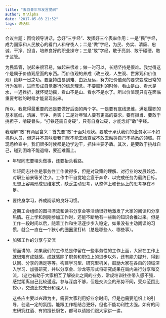 ```yaml
---
title: "五四青年节发言提纲"
author: MrAlpha
date: "2017-05-03 21:52"
tags: 讲话稿
---
```


会议主题：围绕领导讲话，念好“三字经”、发挥好三个表率作用：一是“民”字经，成为国家和人民放心的看门人和守夜人；二是“做”字经，为民、务实、清廉、忠诚、干净、担当，培养良好的职业操守；三是“敢”字经，敢于亮剑、敢于碰硬，敢于监管。

为民监管，说起来很容易，做起来很难；做一时可以，长期坚持是很难。我觉得这个是属于价值观层面的东西。而价值观的养成（改三观，人生观、世界观和价值观）绝非一日之功。要坚持由易到难、由近及远，努力把价值观的要求变成日常的行为准则，进而形成自觉奉行的信念理念。不要顺利的时候，看山是山、看水是水，一遇挫折，就怀疑动摇，看山不是山、看水不是水了。所以价值观只有在面临重要考验的时候才能显现出来。

所以，我觉得最重要的还是要做好后面的两个字。一是要有底线思维，满足履职的基本底线，清廉、干净、务实；二是对年轻人要有更高的要求，要有担当、要敢于挑担子，啃硬骨头。“打铁还需自身硬”，只有自身过硬，才能念好"敢"字经。

我理解“敢”有两层含义：首先要“敢”于面对现状。要敢于承认我们的业务水平不如机构人员，但这并不意味着我们就不能去检查或不敢去触碰自己不熟悉的领域。在现场检查中，我们很多时候都是边学边干，抓住主要矛盾。其次，是要敢于挑战自己，碰到困难不能退缩，要迎难而上。


- 年轻同志要埋头做事，还要抬头看路。

  年轻同志往往是事务性工作做得多，但是对政策的理解、对行业的发展趋势、对职业前景等关注少。工作中不自觉地会疲于奔命、以完成任务为最终目标。思想上容易形成思维定式，缺乏主动思考，从整体上和长远上的思考存在不足。

- 要终身学习，养成阅读的良好习惯。

  近期工会组织的图书漂流和读书分享会等活动很好地激发了大家的阅读和分享热情。在上学和刚刚参加工作时，还能不断地有一些新的知识会推过来。但是工作一段时间以后，随着工作和生活逐步步入稳定，如果没有主动阅读的习惯，就会一直在一个狭小的圈圈里打转（总是哪些人、哪些事）。

- 加强工作的分享与交流

  前面讲的，如果我们的工作总是停留在一些事务性的工作上面，大家在工作上就很难有成就感。成就感除了职务和职位上的进步以外，还有能力提升、得到认同、分享的满足等等。构建学习型、研究型机关，鼓励大家在各自的领域深入学习、加强研究，并以分享会、沙龙等形式将研究成果在局内进行分享和交流。（这也有助于大家相互了解彼此之间的业务，常规培训往往带入感不强，感觉距离自己比较遥远，参与深度不够，但是交流会的形势不同，受众范围比较小，交流比较充分和深入）。

  这些应主要以兴趣为主，需要大家利用好业余时间，但是也需要组织上的引导，创造一定的氛围。能跟工作相结合更好，但也不能功利性太强。如有的同志研究红酒、有的擅长厨艺，都可以请她们跟大家讲一讲。
